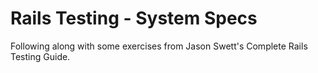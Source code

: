 # Rails Testing - System Specs

Following along with some exercises from Jason Swett's Complete Rails Testing Guide.